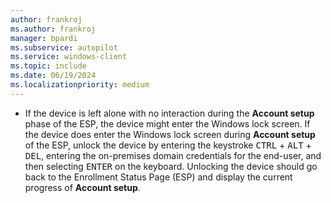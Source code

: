 ```yaml
---
author: frankroj
ms.author: frankroj
manager: bpardi
ms.subservice: autopilot
ms.service: windows-client
ms.topic: include
ms.date: 06/19/2024
ms.localizationpriority: medium
---
```


<!-- This file is shared by the following articles:

pre-provisioning\hybrid-azure-ad-join-user-flow.md
user-driven\hybrid-azure-ad-join-deploy-device.md

Headings are driven by article context. -->

- If the device is left alone with no interaction during the **Account setup** phase of the ESP, the device might enter the Windows lock screen. If the device does enter the Windows lock screen during **Account setup** of the ESP, unlock the device by entering the keystroke <kbd>CTRL</kbd> + <kbd>ALT</kbd> + <kbd>DEL</kbd>, entering the on-premises domain credentials for the end-user, and then selecting <kbd>ENTER</kbd> on the keyboard. Unlocking the device should go back to the Enrollment Status Page (ESP) and display the current progress of **Account setup**.
